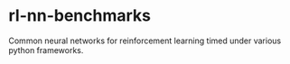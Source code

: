 # rl-nn-benchmarks
Common neural networks for reinforcement learning timed under various python frameworks.
